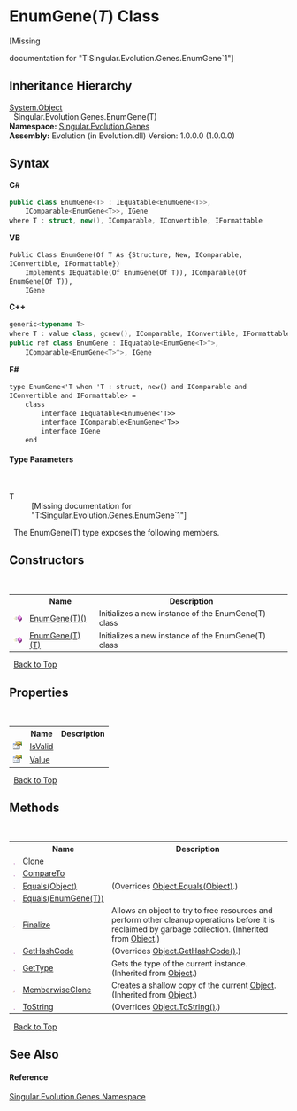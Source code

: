 # EnumGene(*T*) Class
 

\[Missing <summary> documentation for "T:Singular.Evolution.Genes.EnumGene`1"\]


## Inheritance Hierarchy
<a href="http://msdn2.microsoft.com/en-us/library/e5kfa45b" target="_blank">System.Object</a><br />&nbsp;&nbsp;Singular.Evolution.Genes.EnumGene(T)<br />
**Namespace:**&nbsp;<a href="c9a39aef-d3b0-be3b-cda0-1d7eb5bdd4e1">Singular.Evolution.Genes</a><br />**Assembly:**&nbsp;Evolution (in Evolution.dll) Version: 1.0.0.0 (1.0.0.0)

## Syntax

**C#**<br />
``` C#
public class EnumGene<T> : IEquatable<EnumGene<T>>, 
	IComparable<EnumGene<T>>, IGene
where T : struct, new(), IComparable, IConvertible, IFormattable

```

**VB**<br />
``` VB
Public Class EnumGene(Of T As {Structure, New, IComparable, IConvertible, IFormattable})
	Implements IEquatable(Of EnumGene(Of T)), IComparable(Of EnumGene(Of T)), 
	IGene
```

**C++**<br />
``` C++
generic<typename T>
where T : value class, gcnew(), IComparable, IConvertible, IFormattable
public ref class EnumGene : IEquatable<EnumGene<T>^>, 
	IComparable<EnumGene<T>^>, IGene
```

**F#**<br />
``` F#
type EnumGene<'T when 'T : struct, new() and IComparable and IConvertible and IFormattable> =  
    class
        interface IEquatable<EnumGene<'T>>
        interface IComparable<EnumGene<'T>>
        interface IGene
    end
```


#### Type Parameters
&nbsp;<dl><dt>T</dt><dd>\[Missing <typeparam name="T"/> documentation for "T:Singular.Evolution.Genes.EnumGene`1"\]</dd></dl>&nbsp;
The EnumGene(T) type exposes the following members.


## Constructors
&nbsp;<table><tr><th></th><th>Name</th><th>Description</th></tr><tr><td>![Public method](media/pubmethod.gif "Public method")</td><td><a href="dbdeb567-8642-48af-1757-304a5c3623c8">EnumGene(T)()</a></td><td>
Initializes a new instance of the EnumGene(T) class</td></tr><tr><td>![Public method](media/pubmethod.gif "Public method")</td><td><a href="b05a2bb8-656f-3f59-807d-199545681ea2">EnumGene(T)(T)</a></td><td>
Initializes a new instance of the EnumGene(T) class</td></tr></table>&nbsp;
<a href="#enumgene(*t*)-class">Back to Top</a>

## Properties
&nbsp;<table><tr><th></th><th>Name</th><th>Description</th></tr><tr><td>![Public property](media/pubproperty.gif "Public property")</td><td><a href="c75c5ee8-6f55-0ed2-0d63-1f6ac0977d8d">IsValid</a></td><td /></tr><tr><td>![Public property](media/pubproperty.gif "Public property")</td><td><a href="e6a136d5-071f-c7a5-1b5a-b48e959464a1">Value</a></td><td /></tr></table>&nbsp;
<a href="#enumgene(*t*)-class">Back to Top</a>

## Methods
&nbsp;<table><tr><th></th><th>Name</th><th>Description</th></tr><tr><td>![Public method](media/pubmethod.gif "Public method")</td><td><a href="9e2e2831-e30e-7e83-cad0-c600710749e1">Clone</a></td><td /></tr><tr><td>![Public method](media/pubmethod.gif "Public method")</td><td><a href="438e067b-2759-eb51-5649-50f0d8ae5cad">CompareTo</a></td><td /></tr><tr><td>![Public method](media/pubmethod.gif "Public method")</td><td><a href="5f09d676-a649-8982-dc89-edbaae202901">Equals(Object)</a></td><td> (Overrides <a href="http://msdn2.microsoft.com/en-us/library/bsc2ak47" target="_blank">Object.Equals(Object)</a>.)</td></tr><tr><td>![Public method](media/pubmethod.gif "Public method")</td><td><a href="4fba8f03-566c-cc16-b6d1-f434a25fc248">Equals(EnumGene(T))</a></td><td /></tr><tr><td>![Protected method](media/protmethod.gif "Protected method")</td><td><a href="http://msdn2.microsoft.com/en-us/library/4k87zsw7" target="_blank">Finalize</a></td><td>
Allows an object to try to free resources and perform other cleanup operations before it is reclaimed by garbage collection.
 (Inherited from <a href="http://msdn2.microsoft.com/en-us/library/e5kfa45b" target="_blank">Object</a>.)</td></tr><tr><td>![Public method](media/pubmethod.gif "Public method")</td><td><a href="a27ef5bf-1ccf-6f56-9314-6b90d9e89651">GetHashCode</a></td><td> (Overrides <a href="http://msdn2.microsoft.com/en-us/library/zdee4b3y" target="_blank">Object.GetHashCode()</a>.)</td></tr><tr><td>![Public method](media/pubmethod.gif "Public method")</td><td><a href="http://msdn2.microsoft.com/en-us/library/dfwy45w9" target="_blank">GetType</a></td><td>
Gets the type of the current instance.
 (Inherited from <a href="http://msdn2.microsoft.com/en-us/library/e5kfa45b" target="_blank">Object</a>.)</td></tr><tr><td>![Protected method](media/protmethod.gif "Protected method")</td><td><a href="http://msdn2.microsoft.com/en-us/library/57ctke0a" target="_blank">MemberwiseClone</a></td><td>
Creates a shallow copy of the current <a href="http://msdn2.microsoft.com/en-us/library/e5kfa45b" target="_blank">Object</a>.
 (Inherited from <a href="http://msdn2.microsoft.com/en-us/library/e5kfa45b" target="_blank">Object</a>.)</td></tr><tr><td>![Public method](media/pubmethod.gif "Public method")</td><td><a href="d4fc2712-1452-d132-c88f-7a39a0de4d6f">ToString</a></td><td> (Overrides <a href="http://msdn2.microsoft.com/en-us/library/7bxwbwt2" target="_blank">Object.ToString()</a>.)</td></tr></table>&nbsp;
<a href="#enumgene(*t*)-class">Back to Top</a>

## See Also


#### Reference
<a href="c9a39aef-d3b0-be3b-cda0-1d7eb5bdd4e1">Singular.Evolution.Genes Namespace</a><br />